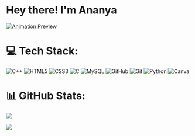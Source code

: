 # Hey there! I'm Ananya
<!DOCTYPE html>
<html lang="en">
<head>
</head>
<body>

[![Animation Preview](https://user-images.githubusercontent.com/74038190/225813708-98b745f2-7d22-48cf-9150-083f1b00d6c9.gif)](https://lottie.host/embed/09b120b3-b3cc-4c2c-9610-5274e2574e06/ZPfN7N0cKk.lottie)

<!--    <img src="https://user-images.githubusercontent.com/74038190/225813708-98b745f2-7d22-48cf-9150-083f1b00d6c9.gif" height ="375"/> -->

</body>
</html>


# 💻 Tech Stack:
![C++](https://img.shields.io/badge/c++-%2300599C.svg?style=for-the-badge&logo=c%2B%2B&logoColor=white) ![HTML5](https://img.shields.io/badge/html5-%23E34F26.svg?style=for-the-badge&logo=html5&logoColor=white) ![CSS3](https://img.shields.io/badge/css3-%231572B6.svg?style=for-the-badge&logo=css3&logoColor=white) ![C](https://img.shields.io/badge/c-%2300599C.svg?style=for-the-badge&logo=c&logoColor=white) ![MySQL](https://img.shields.io/badge/mysql-4479A1.svg?style=for-the-badge&logo=mysql&logoColor=white) ![GitHub](https://img.shields.io/badge/github-%23121011.svg?style=for-the-badge&logo=github&logoColor=white) ![Git](https://img.shields.io/badge/git-%23F05033.svg?style=for-the-badge&logo=git&logoColor=white) ![Python](https://img.shields.io/badge/python-3670A0?style=for-the-badge&logo=python&logoColor=ffdd54) ![Canva](https://img.shields.io/badge/Canva-%2300C4CC.svg?style=for-the-badge&logo=Canva&logoColor=white)
# 📊 GitHub Stats:
![](https://github-readme-stats.vercel.app/api?username=ananyyyaaaa&theme=dark&hide_border=false&include_all_commits=false&count_private=false)<br/>



[![](https://visitcount.itsvg.in/api?id=ananyyyaaaa&icon=0&color=0)](https://visitcount.itsvg.in)

<!-- Proudly created with GPRM ( https://gprm.itsvg.in ) -->



